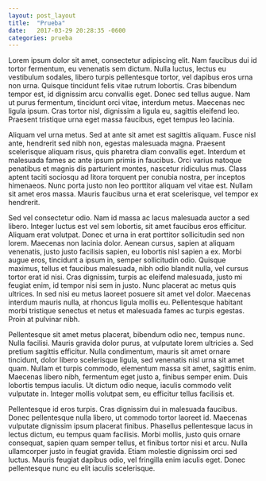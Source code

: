 ```yaml
---
layout: post_layout
title:  "Prueba"
date:   2017-03-29 20:28:35 -0600
categories: prueba
---
```


Lorem ipsum dolor sit amet, consectetur adipiscing elit. Nam faucibus dui id tortor fermentum, eu venenatis sem dictum. Nulla luctus, lectus eu vestibulum sodales, libero turpis pellentesque tortor, vel dapibus eros urna non urna. Quisque tincidunt felis vitae rutrum lobortis. Cras bibendum tempor est, id dignissim arcu convallis eget. Donec sed tellus augue. Nam ut purus fermentum, tincidunt orci vitae, interdum metus. Maecenas nec ligula ipsum. Cras tortor nisl, dignissim a ligula eu, sagittis eleifend leo. Praesent tristique urna eget massa faucibus, eget tempus leo lacinia.

Aliquam vel urna metus. Sed at ante sit amet est sagittis aliquam. Fusce nisl ante, hendrerit sed nibh non, egestas malesuada magna. Praesent scelerisque aliquam risus, quis pharetra diam convallis eget. Interdum et malesuada fames ac ante ipsum primis in faucibus. Orci varius natoque penatibus et magnis dis parturient montes, nascetur ridiculus mus. Class aptent taciti sociosqu ad litora torquent per conubia nostra, per inceptos himenaeos. Nunc porta justo non leo porttitor aliquam vel vitae est. Nullam sit amet eros massa. Mauris faucibus urna et erat scelerisque, vel tempor ex hendrerit.

Sed vel consectetur odio. Nam id massa ac lacus malesuada auctor a sed libero. Integer luctus est vel sem lobortis, sit amet faucibus eros efficitur. Aliquam erat volutpat. Donec et urna in erat porttitor sollicitudin sed non lorem. Maecenas non lacinia dolor. Aenean cursus, sapien at aliquam venenatis, justo justo facilisis sapien, eu lobortis nisl sapien a ex. Morbi augue eros, tincidunt a ipsum in, semper sollicitudin odio. Quisque maximus, tellus et faucibus malesuada, nibh odio blandit nulla, vel cursus tortor erat id nisi. Cras dignissim, turpis ac eleifend malesuada, justo mi feugiat enim, id tempor nisi sem in justo. Nunc placerat ac metus quis ultrices. In sed nisi eu metus laoreet posuere sit amet vel dolor. Maecenas interdum mauris nulla, at rhoncus ligula mollis eu. Pellentesque habitant morbi tristique senectus et netus et malesuada fames ac turpis egestas. Proin at pulvinar nibh.

Pellentesque sit amet metus placerat, bibendum odio nec, tempus nunc. Nulla facilisi. Mauris gravida dolor purus, at vulputate lorem ultricies a. Sed pretium sagittis efficitur. Nulla condimentum, mauris sit amet ornare tincidunt, dolor libero scelerisque ligula, sed venenatis nisl urna sit amet quam. Nullam et turpis commodo, elementum massa sit amet, sagittis enim. Maecenas libero nibh, fermentum eget justo a, finibus semper enim. Duis lobortis tempus iaculis. Ut dictum odio neque, iaculis commodo velit vulputate in. Integer mollis volutpat sem, eu efficitur tellus facilisis et.

Pellentesque id eros turpis. Cras dignissim dui in malesuada faucibus. Donec pellentesque nulla libero, ut commodo tortor laoreet id. Maecenas vulputate dignissim ipsum placerat finibus. Phasellus pellentesque lacus in lectus dictum, eu tempus quam facilisis. Morbi mollis, justo quis ornare consequat, sapien quam semper tellus, et finibus tortor nisi et arcu. Nulla ullamcorper justo in feugiat gravida. Etiam molestie dignissim orci sed luctus. Mauris feugiat dapibus odio, vel fringilla enim iaculis eget. Donec pellentesque nunc eu elit iaculis scelerisque.

